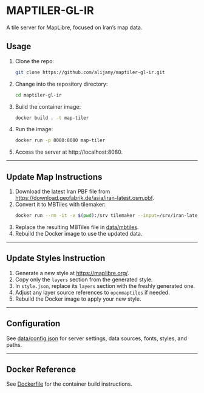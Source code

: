 # MAPTILER-GL-IR

A tile server for MapLibre, focused on Iran’s map data.

## Usage

1. Clone the repo:
   ```sh
   git clone https://github.com/alijany/maptiler-gl-ir.git
   ```
2. Change into the repository directory:
   ```sh
   cd maptiler-gl-ir
   ```
3. Build the container image:
   ```sh
   docker build . -t map-tiler
   ```
4. Run the image:
   ```sh
   docker run -p 8080:8080 map-tiler
   ```
5. Access the server at http://localhost:8080.

---

## Update Map Instructions

1. Download the latest Iran PBF file from https://download.geofabrik.de/asia/iran-latest.osm.pbf.  
2. Convert it to MBTiles with tilemaker:
   ```sh
   docker run --rm -it -v $(pwd):/srv tilemaker --input=/srv/iran-latest.osm.pbf --output=/srv/iran.mbtiles
   ```
3. Replace the resulting MBTiles file in [data/mbtiles](data/mbtiles).  
4. Rebuild the Docker image to use the updated data.

---

## Update Styles Instruction

1. Generate a new style at https://maplibre.org/.  
2. Copy only the `layers` section from the generated style.
3. In `style.json`, replace its `layers` section with the freshly generated one.
4. Adjust any layer source references to `openmaptiles` if needed.
5. Rebuild the Docker image to apply your new style.

---

## Configuration

See [data/config.json](data/config.json) for server settings, data sources, fonts, styles, and paths.

---

## Docker Reference

See [Dockerfile](Dockerfile) for the container build instructions.